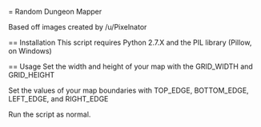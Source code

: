 = Random Dungeon Mapper

Based off images created by /u/Pixelnator

== Installation
This script requires Python 2.7.X and the PIL library (Pillow, on Windows)

== Usage
Set the width and height of your map with the GRID_WIDTH and GRID_HEIGHT

Set the values of your map boundaries with TOP_EDGE, BOTTOM_EDGE, LEFT_EDGE, and RIGHT_EDGE

Run the script as normal.